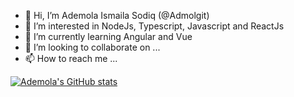 - 👋 Hi, I’m Ademola Ismaila Sodiq (@Admolgit)
- 👀 I’m interested in NodeJs, Typescript, Javascript and ReactJs
- 🌱 I’m currently learning Angular and Vue
- 💞️ I’m looking to collaborate on ...
- 📫 How to reach me ...

<!---
Admolgit/Admolgit is a ✨ special ✨ repository because its `README.md` (this file) appears on your GitHub profile.
You can click the Preview link to take a look at your changes.
--->

[![Ademola's GitHub stats](https://github-readme-stats.vercel.app/api?username=Admolgit)](https://github.com/admolgit/github-readme-stats)
